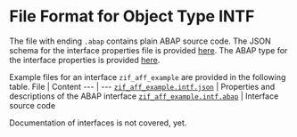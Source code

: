 # File Format for Object Type INTF

The file with ending `.abap` contains plain ABAP source code.
The JSON schema for the interface properties file is provided [here](./intf.json).
The ABAP type for the interface properties is provided [here](./zif_aff_intf_v1.intf.abap).

Example files for an interface `zif_aff_example` are provided in the following table.
File | Content
 --- | ---
[`zif_aff_example.intf.json`](./examples/zif_aff_example.intf.json)         | Properties and descriptions of the ABAP interface
[`zif_aff_example.intf.abap`](./examples/zif_aff_example.intf.abap)         | Interface source code

Documentation of interfaces is not covered, yet.